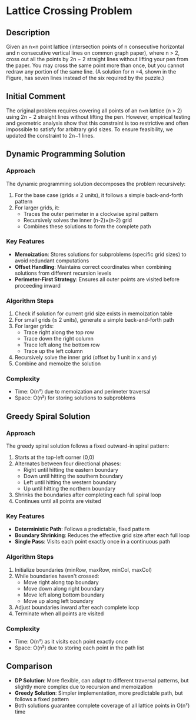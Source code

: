 # Lattice Crossing Problem

## Description
Given an n×n point lattice (intersection points of n consecutive horizontal and n consecutive vertical lines on common graph paper), where n > 2, cross out all the points by 2n − 2 straight lines without lifting your pen from the paper.
You may cross the same point more than once, but you cannot redraw any portion of the same line. (A solution for n =4, shown in the Figure, has seven lines instead of the six required by the puzzle.) 

## Initial Comment
The original problem requires covering all points of an n×n lattice (n > 2) using 2n − 2 straight lines without lifting the pen.
However, empirical testing and geometric analysis show that this constraint is too restrictive and often impossible to satisfy for arbitrary grid sizes. To ensure feasibility, we updated the constraint to 2n−1 lines.

## Dynamic Programming Solution

### Approach
The dynamic programming solution decomposes the problem recursively:
1. For the base case (grids ≤ 2 units), it follows a simple back-and-forth pattern
2. For larger grids, it:
   - Traces the outer perimeter in a clockwise spiral pattern
   - Recursively solves the inner (n-2)×(n-2) grid
   - Combines these solutions to form the complete path

### Key Features
- **Memoization**: Stores solutions for subproblems (specific grid sizes) to avoid redundant computations
- **Offset Handling**: Maintains correct coordinates when combining solutions from different recursion levels
- **Perimeter-First Strategy**: Ensures all outer points are visited before proceeding inward

### Algorithm Steps
1. Check if solution for current grid size exists in memoization table
2. For small grids (≤ 2 units), generate a simple back-and-forth path
3. For larger grids:
   - Trace right along the top row
   - Trace down the right column
   - Trace left along the bottom row
   - Trace up the left column
4. Recursively solve the inner grid (offset by 1 unit in x and y)
5. Combine and memoize the solution

### Complexity
- Time: O(n²) due to memoization and perimeter traversal
- Space: O(n²) for storing solutions to subproblems

## Greedy Spiral Solution

### Approach
The greedy spiral solution follows a fixed outward-in spiral pattern:
1. Starts at the top-left corner (0,0)
2. Alternates between four directional phases:
   - Right until hitting the eastern boundary
   - Down until hitting the southern boundary
   - Left until hitting the western boundary
   - Up until hitting the northern boundary
3. Shrinks the boundaries after completing each full spiral loop
4. Continues until all points are visited

### Key Features
- **Deterministic Path**: Follows a predictable, fixed pattern
- **Boundary Shrinking**: Reduces the effective grid size after each full loop
- **Single Pass**: Visits each point exactly once in a continuous path

### Algorithm Steps
1. Initialize boundaries (minRow, maxRow, minCol, maxCol)
2. While boundaries haven't crossed:
   - Move right along top boundary
   - Move down along right boundary
   - Move left along bottom boundary
   - Move up along left boundary
3. Adjust boundaries inward after each complete loop
4. Terminate when all points are visited

### Complexity
- Time: O(n²) as it visits each point exactly once
- Space: O(n²) due to storing each point in the path list

## Comparison
- **DP Solution**: More flexible, can adapt to different traversal patterns, but slightly more complex due to recursion and memoization
- **Greedy Solution**: Simpler implementation, more predictable path, but follows a fixed pattern
- Both solutions guarantee complete coverage of all lattice points in O(n²) time
